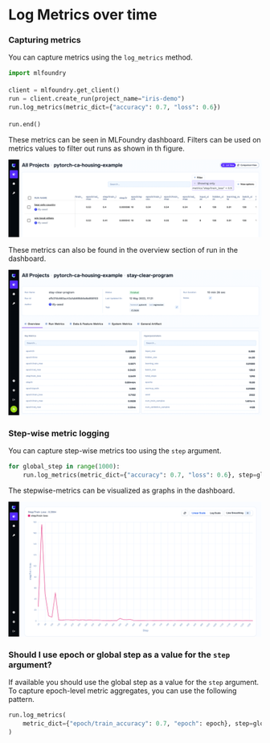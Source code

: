 # Log Metrics over time

### Capturing metrics

You can capture metrics using the `log_metrics` method.

```python
import mlfoundry

client = mlfoundry.get_client()
run = client.create_run(project_name="iris-demo")
run.log_metrics(metric_dict={"accuracy": 0.7, "loss": 0.6})

run.end()
```

These metrics can be seen in MLFoundry dashboard. Filters can be used on metrics values to filter out runs as shown in th figure. 

![Filter runs on the basis of metrics](../../assets/metrics-filter.png)

These metrics can also be found in the overview section of run in the dashboard.

![Metrics Overview](../../assets/metrics-overview.png)

### Step-wise metric logging

You can capture step-wise metrics too using the `step` argument.

```python
for global_step in range(1000):
    run.log_metrics(metric_dict={"accuracy": 0.7, "loss": 0.6}, step=global_step)
```
The stepwise-metrics can be visualized as graphs in the dashboard.

![Step-wise metrics](../../assets/metrics-over-time.png)


### Should I use epoch or global step as a value for the `step` argument?

If available you should use the global step as a value for the `step` argument.
To capture epoch-level metric aggregates, you can use the following pattern.
```python
run.log_metrics(
    metric_dict={"epoch/train_accuracy": 0.7, "epoch": epoch}, step=global_step
)
```
